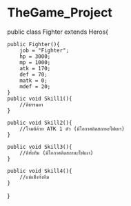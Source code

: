 # TheGame_Project

public class Fighter extends Heros{

	public Fighter(){
		job = "Fighter";
		hp = 3000;
		mp = 1000;
		atk = 170;
		def = 70;
		matk = 0;
		mdef = 20;
	}
	public void Skill1(){
		//ตีธรรมดา
	}
	
	public void Skill2(){
		//โจมตีด้วย ATK 1 ตัว (มีโอกาศติดสถานะไฟเผา)
	}
	
	public void Skill3(){
		//ตีทั้งทีม (มีโอกาศติดสถานะไฟเผา)
	}
	
	public void Skill4(){
		//แช่แข็งทั้งทีม
	}

}
